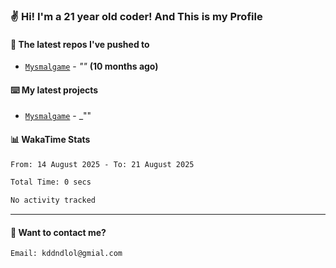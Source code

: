 ### ✌️ Hi! I'm a 21 year old coder! And This is my Profile



#### 👷 The latest repos I've pushed to

- [`Mysmalgame`](https://github.com/WEMY-IT/Mysmalgame) - _""_ **(10 months ago)**

#### ⌨️ My latest projects

- [`Mysmalgame`](https://github.com/WEMY-IT/Mysmalgame) - _""


#### 📊 WakaTime Stats

<!--START_SECTION:waka-->

```txt
From: 14 August 2025 - To: 21 August 2025

Total Time: 0 secs

No activity tracked
```

<!--END_SECTION:waka-->

---

#### 📮 Want to contact me?

```text
Email: kddndlol@gmial.com
